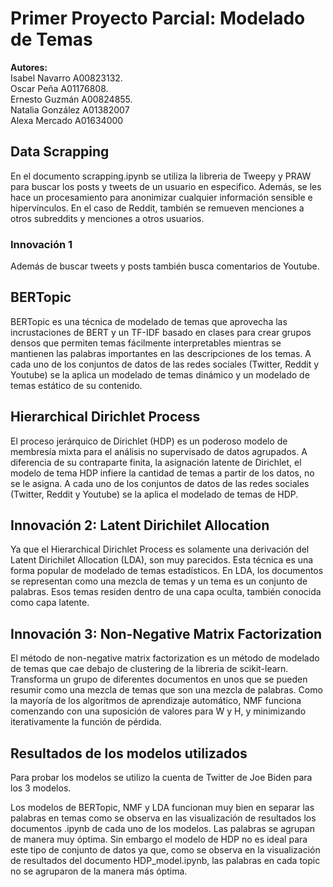 # Primer Proyecto Parcial: Modelado de Temas

**Autores:** <br/>
Isabel Navarro  A00823132. <br/>
Oscar Peña A01176808. <br/>
Ernesto Guzmán A00824855. <br/>
Natalia González A01382007 <br>
Alexa Mercado A01634000 <br>

## Data Scrapping

En el documento scrapping.ipynb se utiliza la libreria de Tweepy y PRAW para buscar los posts y tweets de un usuario en especifico. Además, se les hace un 
procesamiento para anonimizar cualquier información sensible e hipervínculos. En el caso de Reddit, también se  remueven  menciones  a  otros  subreddits  y  menciones  a  otros usuarios. 

### Innovación 1

Además de buscar tweets y posts también busca comentarios de Youtube.


## BERTopic

BERTopic es una técnica de modelado de temas que aprovecha las incrustaciones de BERT y un TF-IDF basado en clases para crear grupos densos que permiten temas fácilmente interpretables mientras se mantienen las palabras importantes en las descripciones de los temas. A cada uno de los conjuntos de datos de las redes sociales (Twitter, Reddit y Youtube) se la aplica  un modelado  de  temas dinámico y un modelado de temas estático de su contenido.

## Hierarchical Dirichlet Process

El proceso jerárquico de Dirichlet (HDP) es un poderoso modelo de membresía mixta para el análisis no supervisado de datos agrupados. A diferencia de su contraparte finita, la asignación latente de Dirichlet, el modelo de tema HDP infiere la cantidad de temas a partir de los datos, no se le asigna. A cada uno de los conjuntos de datos de las redes sociales (Twitter, Reddit y Youtube) se la aplica el modelado de temas de HDP.

## Innovación 2: Latent Dirichilet Allocation

Ya que el Hierarchical Dirichlet Process es solamente una derivación del Latent Dirichilet Allocation (LDA), son muy parecidos. Esta técnica es una forma popular de modelado de temas estadísticos. En LDA, los documentos se representan como una mezcla de temas y un tema es un conjunto de palabras. Esos temas residen dentro de una capa oculta, también conocida como capa latente.

## Innovación 3: Non-Negative Matrix Factorization

El método de non-negative matrix factorization es un método de modelado de temas que cae debajo de clustering de la libreria de scikit-learn. Transforma un grupo de diferentes documentos en unos que se pueden resumir como una mezcla de temas que son una mezcla de palabras. Como la mayoría de los algoritmos de aprendizaje automático, NMF funciona comenzando con una suposición de valores para W y H, y minimizando iterativamente la función de pérdida.

## Resultados de los modelos utilizados

Para probar los modelos se utilizo la cuenta de Twitter de Joe Biden para los 3 modelos.

Los modelos de BERTopic, NMF y LDA funcionan muy bien en separar las palabras en temas como se observa en las visualización de resultados los documentos .ipynb de cada uno de los modelos. Las palabras se agrupan de manera muy óptima. Sin embargo el modelo de HDP no es ideal para este tipo de conjunto de datos ya que, como se observa en la visualización de resultados del documento HDP_model.ipynb, las palabras en cada topic no se agruparon de la manera más óptima.
